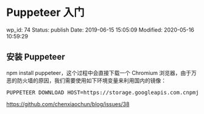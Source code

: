 # Puppeteer 入门


wp_id: 74
Status: publish
Date: 2019-06-15 15:05:09
Modified: 2020-05-16 10:59:29


<!-- wp:heading -->
<h2 id="安装_puppeteer">安装 Puppeteer</h2>
<!-- /wp:heading -->

<!-- wp:paragraph -->
<p>
npm install puppeteer，这个过程中会直接下载一个 Chromium 浏览器，由于万恶的防火墙的原因，我们需要使用如下环境变量来利用国内的镜像：
</p>
<!-- /wp:paragraph -->

<!-- wp:preformatted -->
<pre class="wp-block-preformatted">PUPPETEER_DOWNLOAD_HOST=https://storage.googleapis.com.cnpmjs.org npm install puppeteer</pre>
<!-- /wp:preformatted -->

<!-- wp:paragraph -->
<p><a href="https://github.com/chenxiaochun/blog/issues/38">https://github.com/chenxiaochun/blog/issues/38</a></p>
<!-- /wp:paragraph -->